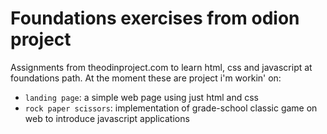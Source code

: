 # Foundations exercises from odion project
Assignments from theodinproject.com to learn html, css and javascript at foundations path. At the moment these are project i'm workin' on:
- `landing page`: a simple web page using just html and css
- `rock paper scissors`: implementation of grade-school classic game on web to introduce javascript applications